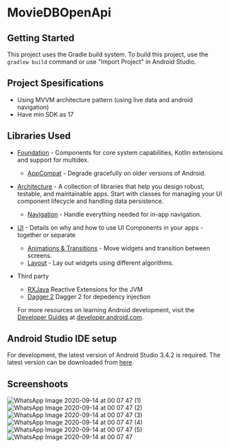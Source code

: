# MovieDBOpenApi

Getting Started
---------------
This project uses the Gradle build system. To build this project, use the
`gradlew build` command or use "Import Project" in Android Studio.


Project Spesifications
----------------------
* Using MVVM architecture pattern (using live data and android navigation)
* Have min SDK as 17


Libraries Used
--------------
* [Foundation][0] - Components for core system capabilities, Kotlin extensions and support for
  multidex.
  * [AppCompat][1] - Degrade gracefully on older versions of Android.
* [Architecture][10] - A collection of libraries that help you design robust, testable, and
  maintainable apps. Start with classes for managing your UI component lifecycle and handling data
  persistence.
  * [Navigation][14] - Handle everything needed for in-app navigation.
* [UI][30] - Details on why and how to use UI Components in your apps - together or separate
  * [Animations & Transitions][31] - Move widgets and transition between screens.
  * [Layout][35] - Lay out widgets using different algorithms.
* Third party
  * [RXJava][91] Reactive Extensions for the JVM
  * [Dagger 2][92] Dagger 2 for depedency injection

  For more resources on learning Android development, visit the
  [Developer Guides](https://developer.android.com/guide/) at
  [developer.android.com](https://developer.android.com).

[0]: https://developer.android.com/jetpack/foundation/
[1]: https://developer.android.com/topic/libraries/support-library/packages#v7-appcompat
[4]: https://developer.android.com/training/testing/
[10]: https://developer.android.com/jetpack/arch/
[14]: https://developer.android.com/topic/libraries/architecture/navigation/
[30]: https://developer.android.com/jetpack/ui/
[31]: https://developer.android.com/training/animation/
[34]: https://developer.android.com/guide/components/fragments
[35]: https://developer.android.com/guide/topics/ui/declaring-layout
[91]: https://github.com/ReactiveX/RxJava
[92]: https://github.com/google/dagger

Android Studio IDE setup
------------------------
For development, the latest version of Android Studio 3.4.2 is required. The latest version can be
downloaded from [here](https://developer.android.com/studio/).

Screenshoots 
------------------------
![WhatsApp Image 2020-09-14 at 00 07 47 (1)](https://user-images.githubusercontent.com/17407370/93024233-11b95880-f61f-11ea-9df2-1e88506e92c1.jpeg)
![WhatsApp Image 2020-09-14 at 00 07 47 (2)](https://user-images.githubusercontent.com/17407370/93024362-24805d00-f620-11ea-9c1a-55057b0e4e8d.jpeg)
![WhatsApp Image 2020-09-14 at 00 07 47 (3)](https://user-images.githubusercontent.com/17407370/93024365-29dda780-f620-11ea-8637-29b7eb9cc5ca.jpeg)
![WhatsApp Image 2020-09-14 at 00 07 47 (4)](https://user-images.githubusercontent.com/17407370/93024370-2d712e80-f620-11ea-9454-cb6f882c659b.jpeg)
![WhatsApp Image 2020-09-14 at 00 07 47 (5)](https://user-images.githubusercontent.com/17407370/93024372-2f3af200-f620-11ea-8f96-d916f85fb177.jpeg)
![WhatsApp Image 2020-09-14 at 00 07 47](https://user-images.githubusercontent.com/17407370/93035251-b6ab5400-f666-11ea-9395-d89e01c53c12.jpeg)


